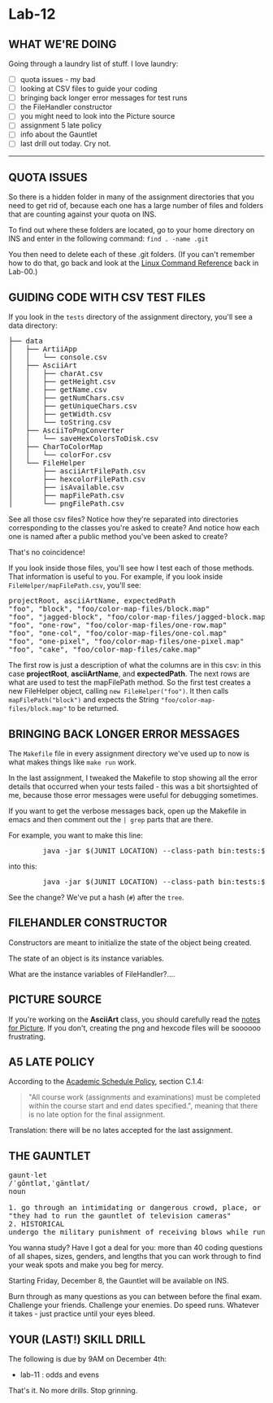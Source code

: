 # Lab-12

## WHAT WE'RE DOING

Going through a laundry list of stuff.
I love laundry:

- [ ] quota issues - my bad
- [ ] looking at CSV files to guide your coding
- [ ] bringing back longer error messages for test runs
- [ ] the FileHandler constructor
- [ ] you might need to look into the Picture source
- [ ] assignment 5 late policy
- [ ] info about the Gauntlet
- [ ] last drill out today. Cry not.

---

## QUOTA ISSUES

So there is a hidden folder in many of the assignment directories that you need to get rid of, because each one has a large number of files and folders that are counting against your quota on INS.

To find out where these folders are located, go to your home directory on INS and enter in the following command: `find . -name .git`

You then need to delete each of these .git folders. (If you can't remember how to do that, go back and look at the [Linux Command Reference](https://bit.ly/mru-1501-linux-ref) back in Lab-00.)

## GUIDING CODE WITH CSV TEST FILES

If you look in the `tests` directory of the assignment directory, you'll see a data directory:
<pre>
├── data
│   ├── ArtiiApp
│   │   └── console.csv
│   ├── AsciiArt
│   │   ├── charAt.csv
│   │   ├── getHeight.csv
│   │   ├── getName.csv
│   │   ├── getNumChars.csv
│   │   ├── getUniqueChars.csv
│   │   ├── getWidth.csv
│   │   └── toString.csv
│   ├── AsciiToPngConverter
│   │   └── saveHexColorsToDisk.csv
│   ├── CharToColorMap
│   │   └── colorFor.csv
│   └── FileHelper
│       ├── asciiArtFilePath.csv
│       ├── hexcolorFilePath.csv
│       ├── isAvailable.csv
│       ├── mapFilePath.csv
│       └── pngFilePath.csv
</pre>

See all those csv files? Notice how they're separated into directories corresponding to the classes you're asked to create? And notice how each one is named after a public method you've been asked to create?

That's no coincidence!

If you look inside those files, you'll see how I test each of those methods. That information is useful to you. For example, if you look inside `FileHelper/mapFilePath.csv`, you'll see:

<pre>
projectRoot, asciiArtName, expectedPath
"foo", "block", "foo/color-map-files/block.map"
"foo", "jagged-block", "foo/color-map-files/jagged-block.map"
"foo", "one-row", "foo/color-map-files/one-row.map"
"foo", "one-col", "foo/color-map-files/one-col.map"
"foo", "one-pixel", "foo/color-map-files/one-pixel.map"
"foo", "cake", "foo/color-map-files/cake.map"
</pre>

The first row is just a description of what the columns are in this csv: in this case **projectRoot**, **asciiArtName**, and **expectedPath**. The next rows are what are used to test the mapFilePath method. So the first test creates a new FileHelper object, calling `new FileHelper("foo")`. It then calls `mapFilePath("block")` and expects the String `"foo/color-map-files/block.map"` to be returned.

## BRINGING BACK LONGER ERROR MESSAGES

The `Makefile` file in every assignment directory we've used up to now is what makes things like `make run` work.

In the last assignment, I tweaked the Makefile to stop showing all the error details that occurred when your tests failed - this was a bit shortsighted of me, because those error messages were useful for debugging sometimes.

If you want to get the verbose messages back, open up the Makefile in emacs and then comment out the `| grep` parts that are there.

For example, you want to make this line:

<pre>
        java -jar $(JUNIT_LOCATION) --class-path bin:tests:$(ASSERTJ_LOCATION) --scan-class-path --details tree | grep "│"
</pre>

into this:

<pre>
        java -jar $(JUNIT_LOCATION) --class-path bin:tests:$(ASSERTJ_LOCATION) --scan-class-path --details tree # | grep "│"
</pre>

See the change? We've put a hash (`#`) after the `tree`.


## FILEHANDLER CONSTRUCTOR

Constructors are meant to initialize the state of the object being created.

The state of an object is its instance variables.

What are the instance variables of FileHandler?....

## PICTURE SOURCE

If you're working on the **AsciiArt** class, you should carefully read the [notes for Picture](https://github.com/MRU-CSIS-1501/201804.asg.05.documentation/blob/master/notes.for.Picture.java.md). If you don't, creating the png and hexcode files will be soooooo frustrating.

## A5 LATE POLICY

According to the [Academic Schedule Policy](https://drive.google.com/file/d/0B2rB1ncpgWxvblczZFV3WVJrWm8/view), section C.1.4:
> "All course work (assignments and examinations) must be completed within the
course start and end dates specified.", meaning that there is no late option for the final assignment.

Translation: there will be no lates accepted for the last assignment.

## THE GAUNTLET

<pre>
gaunt·let
/ˈɡôntlət,ˈɡäntlət/
noun

1. go through an intimidating or dangerous crowd, place, or experience in order to reach a goal.
"they had to run the gauntlet of television cameras"
2. HISTORICAL
undergo the military punishment of receiving blows while running between two rows of men with sticks.
</pre>

You wanna study? Have I got a deal for you: more than 40 coding questions of all shapes, sizes, genders, and lengths that you can work through to find your weak spots and make you beg for mercy.

Starting Friday, December 8, the Gauntlet will be available on INS. 

Burn through as many questions as you can between before the final exam. Challenge your friends. Challenge your enemies. Do speed runs. Whatever it takes - just practice until your eyes bleed.

## YOUR (LAST!) SKILL DRILL

The following is due by 9AM on December 4th:

- lab-11 : odds and evens

That's it. No more drills. Stop grinning.
